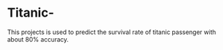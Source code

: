 # Titanic-
This projects is used to predict the survival rate of titanic passenger with about 80% accuracy.
